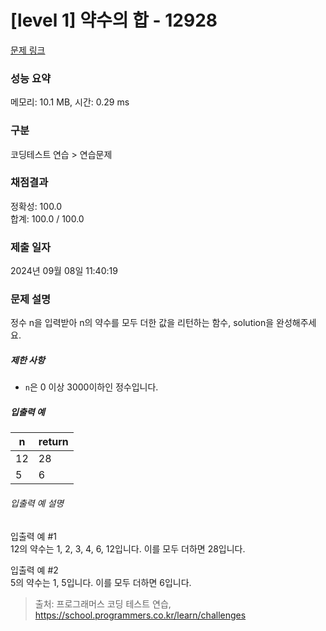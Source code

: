 # [level 1] 약수의 합 - 12928 

[문제 링크](https://school.programmers.co.kr/learn/courses/30/lessons/12928) 

### 성능 요약

메모리: 10.1 MB, 시간: 0.29 ms

### 구분

코딩테스트 연습 > 연습문제

### 채점결과

정확성: 100.0<br/>합계: 100.0 / 100.0

### 제출 일자

2024년 09월 08일 11:40:19

### 문제 설명

<p>정수 n을 입력받아 n의 약수를 모두 더한 값을 리턴하는 함수, solution을 완성해주세요.</p>

<h5>제한 사항</h5>

<ul>
<li><code>n</code>은 0 이상 3000이하인 정수입니다.</li>
</ul>

<h5>입출력 예</h5>
<table class="table">
        <thead><tr>
<th>n</th>
<th>return</th>
</tr>
</thead>
        <tbody><tr>
<td>12</td>
<td>28</td>
</tr>
<tr>
<td>5</td>
<td>6</td>
</tr>
</tbody>
      </table>
<h6>입출력 예 설명</h6>

<p>입출력 예 #1<br>
12의 약수는 1, 2, 3, 4, 6, 12입니다. 이를 모두 더하면 28입니다.</p>

<p>입출력 예 #2<br>
5의 약수는 1, 5입니다. 이를 모두 더하면 6입니다.</p>


> 출처: 프로그래머스 코딩 테스트 연습, https://school.programmers.co.kr/learn/challenges
